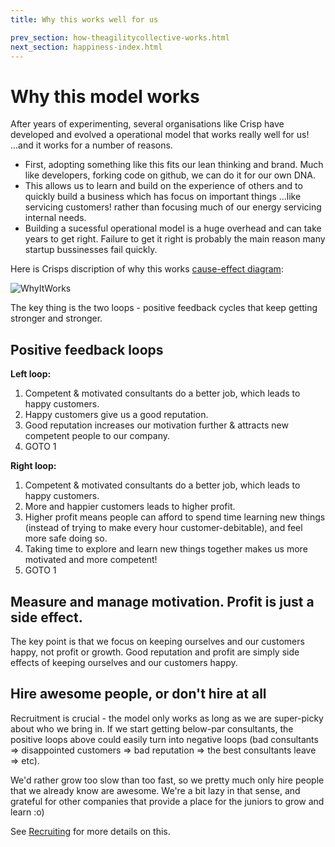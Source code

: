 ```yaml
---
title: Why this works well for us

prev_section: how-theagilitycollective-works.html
next_section: happiness-index.html
---
```


Why this model works
=============================

After years of experimenting, several organisations like Crisp have developed and evolved a operational model that works really well for us! ...and it works for a number of reasons. 
- First, adopting something like this fits our lean thinking and brand. Much like developers, forking code on github, we can do it for our own DNA. 
- This allows us to learn and build on the experience of others and to quickly build a business which has focus on important things ...like servicing customers! rather than focusing much of our energy servicing internal needs. 
- Building a sucessful operational model is a huge overhead and can take years to get right. Failure to get it right is probably the main reason many startup bussinesses fail quickly. 

Here is Crisps discription of why this works [cause-effect diagram](http://blog.crisp.se/2009/09/29/henrikkniberg/1254176460000):

![WhyItWorks](../assets/WhyItWorks.png "WhyItWorks")

The key thing is the two loops - positive feedback cycles that keep getting stronger and stronger.

Positive feedback loops
-----------------------

**Left loop:**

1. Competent & motivated consultants do a better job, which leads to happy customers.
2. Happy customers give us a good reputation.
3. Good reputation increases our motivation further & attracts new competent people to our company.
4. GOTO 1

**Right loop:**

1. Competent & motivated consultants do a better job, which leads to happy customers.
2. More and happier customers leads to higher profit.
3. Higher profit means people can afford to spend time learning new things (instead of trying to make every hour customer-debitable), and feel more safe doing so.
4. Taking time to explore and learn new things together makes us more motivated and more competent!
5. GOTO 1


Measure and manage motivation. Profit is just a side effect.
------------------------------------------------------------

The key point is that we focus on keeping ourselves and our customers happy, not profit or growth. Good reputation and profit are simply side effects of keeping ourselves and our customers happy.

Hire awesome people, or don't hire at all
-----------------------------------------

Recruitment is crucial - the model only works as long as we are super-picky about who we bring in. If we start getting below-par consultants, the positive loops above could easily turn into negative loops (bad consultants =&gt; disappointed customers =&gt; bad reputation =&gt; the best consultants leave =&gt; etc).

We'd rather grow too slow than too fast, so we pretty much only hire people that we already know are awesome. We're a bit lazy in that sense, and grateful for other companies that provide a place for the juniors to grow and learn :o)

See [Recruiting](recruiting.html) for more details on this.
